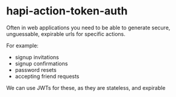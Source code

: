 # hapi-action-token-auth

Often in web applications you need to be able to generate secure, unguessable, expirable urls for specific actions.

For example:

* signup invitations
* signup confirmations
* password resets
* accepting friend requests

We can use JWTs for these, as they are stateless, and expirable

```js
```
